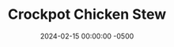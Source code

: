 ---
layout: post
title:  "Crockpot Chicken Stew"
date:   2024-02-15 00:00:00 -0500
categories:
- Recipes
- Chicken
permalink: /recipes/chicken-stew
image: /assets/Food/Chicken/Stew/stew-cover.jpg
ing: stew-ing
facts: stew-facts
Prep: 30
Rest: 
Cook: 360
Source1: 
Source2: 
Description: This Crockpot stew is a perfect dump and go recipe. Add all the vegetables, chicken, and spices raw, and just forget about it until dinner time. This hearty meal is great during a cold winter. Chicken thighs work the best here for the long cooking time, as they won't dry out like chicken breast would.
Instructions:
- Cut the peppers and onions into a medium dice, and cut your frozen (and defrosted) broccoli into a similar size.  Dice the chicken into bite sized cubes.  Add all ingredients into the crockpot and mix<br><br>

- Cook on low for 5-6 hours, or until chicken is fully cooked. Optionally serve with some cheese<br><br>
- <center><img src="/assets/Food/Chicken/Stew/stew-2.jpg" alt="" class="instruction-image"></center>
---